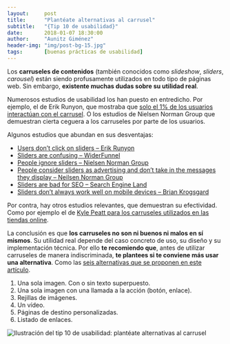```yaml
---
layout:     post
title:      "Plantéate alternativas al carrusel"
subtitle:   "{Tip 10 de usabilidad}"
date:       2018-01-07 18:30:00
author:     "Aunitz Giménez"
header-img: "img/post-bg-15.jpg"
tags:       [buenas prácticas de usabilidad]
---
```


<p>Los <strong>carruseles de contenidos</strong> (tambi&eacute;n conocidos como <em>slideshow</em>, <em>sliders</em>, <em>carousel</em>) est&aacute;n siendo profusamente utilizados en todo tipo de p&aacute;ginas web. Sin embargo, <strong>existente muchas dudas sobre su utilidad real</strong>.</p>

<p>Numerosos estudios de usabilidad los han puesto en entredicho. Por ejemplo, el de Erik Runyon, que mostraba que <a href="https://erikrunyon.com/2013/01/carousel-stats/">solo el 1% de los usuarios interact&uacute;an con el carrusel</a>. O los estudios de Nielsen Norman Group que demuestran cierta ceguera a los carruseles por parte de los usuarios.</p>

<p>Algunos estudios que abundan en sus desventajas:</p>
<ul>
    <li><a href="https://erikrunyon.com/2013/01/carousel-stats/">Users don&rsquo;t click on sliders &ndash; Erik Runyon</a></li>
    <li><a href="https://www.widerfunnel.com/rotating-offers-the-scourge-of-home-page-design/">Sliders are confusing &ndash; WiderFunnel</a></li>
    <li><a href="https://www.nngroup.com/articles/auto-forwarding/">People ignore sliders &ndash; Nielsen Norman Group</a></li>
    <li><a href="https://www.nngroup.com/articles/auto-forwarding/">People consider sliders as advertising and don&rsquo;t take in the messages they display &ndash; Neilsen Norman Group</a></li>
    <li><a href="https://searchengineland.com/homepage-sliders-are-bad-for-seo-usability-163496">Sliders are bad for SEO &ndash; Search Engine Land</a></li>
    <li><a href="https://krogsgard.com/2013/sliders-suck/">Sliders don&rsquo;t always work well on mobile devices &ndash; Brian Krogsgard</a></li>
</ul>

<p>Por contra, hay otros estudios relevantes, que demuestran su efectividad. Como por ejemplo el de <a href="https://www.smashingmagazine.com/2015/02/carousel-usage-exploration-on-mobile-e-commerce-websites">Kyle Peatt para los carruseles utilizados en las tiendas online</a>.</p>

<p>La conclusi&oacute;n es que <strong>los carruseles no son ni buenos ni malos en s&iacute; mismos</strong>. Su utilidad real depende del caso concreto de uso, su dise&ntilde;o y su implementaci&oacute;n t&eacute;cnica. Por ello <strong>te recomiendo que</strong>, antes de utilizar carruseles de manera indiscriminada, <strong>te plantees si te conviene m&aacute;s usar una alternativa</strong>. Como las <a href="http://www.mediacurrent.com/blog/alternatives-slideshows">seis alternativas que se proponen en este art&iacute;culo</a>.</p>
<ol>
    <li>Una sola imagen. Con o sin texto superpuesto.</li>
    <li>Una sola imagen con una llamada a la acci&oacute;n (bot&oacute;n, enlace).</li>
    <li>Rejillas de im&aacute;genes.</li>
    <li>Un v&iacute;deo.</li>
    <li>P&aacute;ginas de destino personalizadas.</li>
    <li>Listado de enlaces.</li>
</ol>

<p><img src="{{ site.baseurl }}/img/tip-10-planteate-alternativas-al-carrusel.png" alt="Ilustración del tip 10 de usabilidad: plantéate alternativas al carrusel"></p>